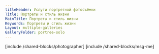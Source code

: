 ```yaml
---
titleHeader: Услуги портретной фотосъёмки
Title: Портреты и стиль жизни
MainTitle: Портреты и стиль жизни
Keywords: Портреты и стиль жизни
Layout: multiple-galleries
GalleryFolder: portree-solo
---
```

[include /shared-blocks/photographer]
[include /shared-blocks/msg-me]
